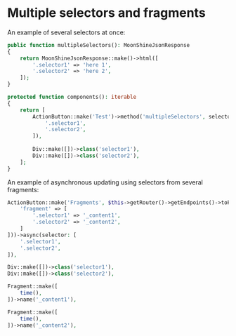 # Multiple selectors and fragments

An example of several selectors at once:

```php
public function multipleSelectors(): MoonShineJsonResponse
{
    return MoonShineJsonResponse::make()->html([
        '.selector1' => 'here 1',
        '.selector2' => 'here 2',
    ]);
}

protected function components(): iterable
{
    return [
        ActionButton::make('Test')->method('multipleSelectors', selector: [
            '.selector1',
            '.selector2',
        ]),
        
        Div::make([])->class('selector1'),
        Div::make([])->class('selector2'),
    ];
}
```

An example of asynchronous updating using selectors from several fragments:

```php
ActionButton::make('Fragments', $this->getRouter()->getEndpoints()->toPage($this, extra: [
    'fragment' => [
        '.selector1' => '_content1',
        '.selector2' => '_content2',
    ]
]))->async(selector: [
    '.selector1',
    '.selector2',
]),

Div::make([])->class('selector1'),
Div::make([])->class('selector2'),

Fragment::make([
    time(),
])->name('_content1'),

Fragment::make([
    time(),
])->name('_content2'),
```